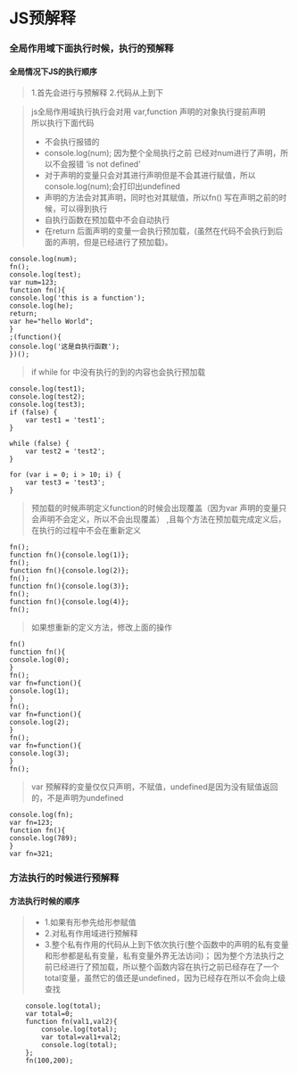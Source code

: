 <!-- ---
layout:     post
title:      "JavaScript预解释"
subtitle:   "JS基础笔记"
date:       2015-04-01
author:     "WYY"
header-img: "img/post-bg-js-module.jpg"
catalog: true
tags:
    - JavaScript
--- -->


#  JS预解释

### 全局作用域下面执行时候，执行的预解释
#### 全局情况下JS的执行顺序
> 1.首先会进行与预解释
> 2.代码从上到下

> js全局作用域执行执行会对用 var,function 声明的对象执行提前声明  
> 所以执行下面代码
> - 不会执行报错的
> - console.log(num); 因为整个全局执行之前 已经对num进行了声明，所以不会报错 ‘is not defined’
> - 对于声明的变量只会对其进行声明但是不会其进行赋值，所以console.log(num);会打印出undefined
> - 声明的方法会对其声明，同时也对其赋值，所以fn() 写在声明之前的时候，可以得到执行
> - 自执行函数在预加载中不会自动执行
> - 在return 后面声明的变量一会执行预加载，(虽然在代码不会执行到后面的声明，但是已经进行了预加载)。


```
console.log(num);
fn();
console.log(test);
var num=123;
function fn(){
console.log('this is a function');
console.log(he);
return;
var he="hello World";
}
;(function(){
console.log('这是自执行函数');
})();
```

> if while for 中没有执行的到的内容也会执行预加载


```
console.log(test1);
console.log(test2);
console.log(test3);
if (false) {
    var test1 = 'test1';
}

while (false) {
    var test2 = 'test2';
}

for (var i = 0; i > 10; i) {
    var test3 = 'test3';
}
```

> 预加载的时候声明定义function的时候会出现覆盖（因为var 声明的变量只会声明不会定义，所以不会出现覆盖） ,且每个方法在预加载完成定义后，在执行的过程中不会在重新定义


```
fn();
function fn(){console.log(1)};
fn();
function fn(){console.log(2)};
fn();
function fn(){console.log(3)};
fn();
function fn(){console.log(4)};
fn();
```
> 如果想重新的定义方法，修改上面的操作


```
fn()
function fn(){
console.log(0);
}
fn();
var fn=function(){
console.log(1);
}
fn();
var fn=function(){
console.log(2);
}
fn();
var fn=function(){
console.log(3);
}
fn();
```
> var 预解释的变量仅仅只声明，不赋值，undefined是因为没有赋值返回的，不是声明为undefined


```
console.log(fn);
var fn=123;
function fn(){
console.log(789);
}
var fn=321;
```

### 方法执行的时候进行预解释
#### 方法执行时候的顺序
> - 1.如果有形参先给形参赋值
> - 2.对私有作用域进行预解释
> - 3.整个私有作用的代码从上到下依次执行(整个函数中的声明的私有变量和形参都是私有变量，私有变量外界无法访问)；
> 因为整个方法执行之前已经进行了预加载，所以整个函数内容在执行之前已经存在了一个total变量，虽然它的值还是undefined，因为已经存在所以不会向上级查找


```
    console.log(total);
    var total=0;
    function fn(val1,val2){
        console.log(total);
        var total=val1+val2;
        console.log(total);
    };
    fn(100,200);
```

